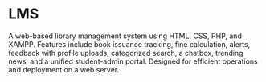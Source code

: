# LMS
A web-based library management system using HTML, CSS, PHP, and XAMPP. Features include book issuance tracking, fine calculation, alerts, feedback with profile uploads, categorized search, a chatbox, trending news, and a unified student-admin portal. Designed for efficient operations and deployment on a web server.
